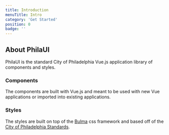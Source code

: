 ```yaml
---
title: Introduction
menuTitle: Intro
category: 'Get Started'
position: 0
badge: ''
---
```


## About PhilaUI
PhilaUI is the standard City of Philadelphia Vue.js application library of components and styles.

### Components
The components are built with Vue.js and meant to be used with new Vue applications or imported into existing applications.

### Styles
The styles are built on top of the [Bulma](https://bulma.io/) css framework and based off of the [City of Philadelphia Standards](https://standards.phila.gov/).